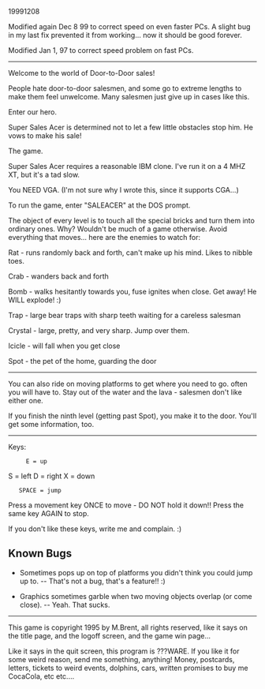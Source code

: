 19991208

Modified again Dec 8 99 to correct speed on even faster PCs. A slight
bug in my last fix prevented it from working... now it should be good
forever.

Modified Jan 1, 97 to correct speed problem on fast PCs.

---

Welcome to the world of Door-to-Door sales!

People hate door-to-door salesmen, and some go to extreme lengths to
make them feel unwelcome. Many salesmen just give up in cases like
this.

Enter our hero.

Super Sales Acer is determined not to let a few little obstacles stop him.
He vows to make his sale!

The game.

Super Sales Acer requires a reasonable IBM clone. I've run it on a 4 MHZ
XT, but it's a tad slow.

You NEED VGA. (I'm not sure why I wrote this, since it supports CGA...)

To run the game, enter "SALEACER" at the DOS prompt.

The object of every level is to touch all the special bricks and turn them
into ordinary ones. Why? Wouldn't be much of a game otherwise. Avoid
everything that moves... here are the enemies to watch for:

Rat - runs randomly back and forth, can't make up his mind. Likes to nibble
toes.

Crab - wanders back and forth

Bomb - walks hesitantly towards you, fuse ignites when close. Get away! He
       WILL explode! :)

Trap - large bear traps with sharp teeth waiting for a careless salesman

Crystal - large, pretty, and very sharp. Jump over them.

Icicle - will fall when you get close

Spot - the pet of the home, guarding the door

---

You can also ride on moving platforms to get where you need to go. often you
will have to. Stay out of the water and the lava - salesmen don't like
either one.

If you finish the ninth level (getting past Spot), you make it to the door.
You'll get some information, too.

---

Keys:

         E = up
  S = left     D = right
         X = down

       SPACE = jump

Press a movement key ONCE to move - DO NOT hold it down!! Press the same key AGAIN to stop.

If you don't like these keys, write me and complain. :)

Known Bugs
---

- Sometimes pops up on top of platforms you didn't think you could jump up to. -- That's not a bug, that's a feature!! :)

- Graphics sometimes garble when two moving objects overlap (or come close). -- Yeah. That sucks.

---

                         
This game is copyright 1995 by M.Brent, all rights reserved, like it says
on the title page, and the logoff screen, and the game win page...

Like it says in the quit screen, this program is ???WARE. If you like it
for some weird reason, send me something, anything! Money, postcards,
letters, tickets to weird events, dolphins, cars, written promises to
buy me CocaCola, etc etc....

